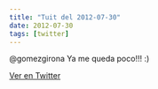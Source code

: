 ```yaml
---
title: "Tuit del 2012-07-30"
date: 2012-07-30
tags: [twitter]
---
```


@gomezgirona Ya me queda poco!!! :)



[Ver en Twitter](https://twitter.com/i/web/status/229921565435895808)
